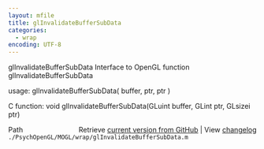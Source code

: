 ```yaml
---
layout: mfile
title: glInvalidateBufferSubData
categories:
  - wrap
encoding: UTF-8
---
```


glInvalidateBufferSubData  Interface to OpenGL function glInvalidateBufferSubData

usage:  glInvalidateBufferSubData\( buffer, ptr, ptr \)

C function:  void glInvalidateBufferSubData\(GLuint buffer, GLint ptr, GLsizei ptr\)


<div class="code_header" style="text-align:right;">
  <span style="float:left;">Path&nbsp;&nbsp;</span> <span class="counter">Retrieve <a href=
  "https://raw.github.com/Psychtoolbox-3/Psychtoolbox-3/beta/./PsychOpenGL/MOGL/wrap/glInvalidateBufferSubData.m">current version from GitHub</a> | View <a href=
  "https://github.com/Psychtoolbox-3/Psychtoolbox-3/commits/beta/./PsychOpenGL/MOGL/wrap/glInvalidateBufferSubData.m">changelog</a></span>
</div>
<div class="code">
  <code>./PsychOpenGL/MOGL/wrap/glInvalidateBufferSubData.m</code>
</div>
